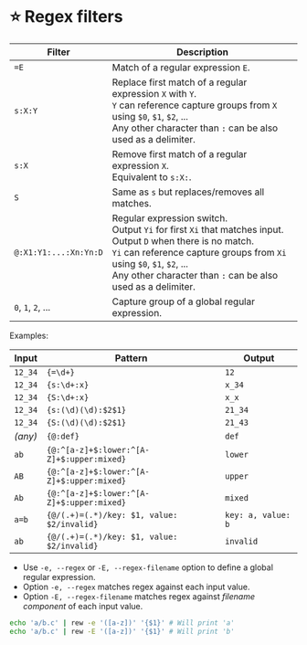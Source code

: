 # ⭐️ Regex filters

| Filter   | Description                                   |
| -------- | --------------------------------------------- |
| `=E`     | Match of a regular expression `E`.            |
| `s:X:Y`  | Replace first match of a regular expression `X` with `Y`.<br/>`Y` can reference capture groups from `X` using `$0`, `$1`, `$2`, ...<br/>Any other character than `:` can be also used as a delimiter. |
| `s:X`    | Remove first match of a regular expression `X`.<br/>Equivalent to `s:X:`. |
| `S`      | Same as `s` but replaces/removes all matches. |
| `@:X1:Y1:...:Xn:Yn:D` | Regular expression switch.<br/>Output `Yi` for first `Xi` that matches input.<br/>Output `D` when there is no match.<br/>`Yi` can reference capture groups from `Xi` using `$0`, `$1`, `$2`, ...<br/>Any other character than `:` can be also used as a delimiter.
| `0`, `1`, `2`, ...    | Capture group of a global regular expression. |

Examples:

| Input     | Pattern             | Output  |
| --------- | --------------------| ------- |
| `12_34`   | `{=\d+}`            | `12`    |
| `12_34`   | `{s:\d+:x}`         | `x_34`  |
| `12_34`   | `{S:\d+:x}`         | `x_x`   |
| `12_34`   | `{s:(\d)(\d):$2$1}` | `21_34` |
| `12_34`   | `{S:(\d)(\d):$2$1}` | `21_43` |
| *(any)* | `{@:def}`                                   | `def`              |
| `ab`    | `{@:^[a-z]+$:lower:^[A-Z]+$:upper:mixed}`   | `lower`            |
| `AB`    | `{@:^[a-z]+$:lower:^[A-Z]+$:upper:mixed}`   | `upper`            |
| `Ab`    | `{@:^[a-z]+$:lower:^[A-Z]+$:upper:mixed}`   | `mixed`            |
| `a=b`   | `{@/(.+)=(.*)/key: $1, value: $2/invalid}`  | `key: a, value: b` |
| `ab`    | `{@/(.+)=(.*)/key: $1, value: $2/invalid}`  | `invalid`          |

- Use `-e, --regex` or `-E, --regex-filename` option to define a global regular expression.
- Option `-e, --regex` matches regex against each input value.
- Option `-E, --regex-filename` matches regex against *filename component* of each input value.

```bash
echo 'a/b.c' | rew -e '([a-z])' '{$1}' # Will print 'a'
echo 'a/b.c' | rew -E '([a-z])' '{$1}' # Will print 'b'
```
